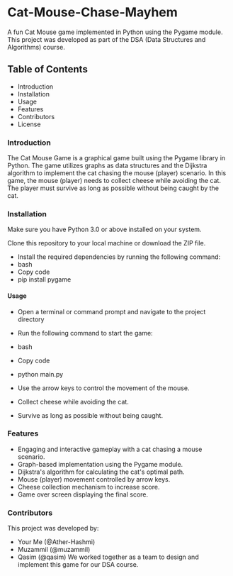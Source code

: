 # Cat-Mouse-Chase-Mayhem


A fun Cat Mouse game implemented in Python using the Pygame module. This project was developed as part of the DSA (Data Structures and Algorithms) course.

## Table of Contents
- Introduction
- Installation
- Usage
- Features
- Contributors
- License

### Introduction
The Cat Mouse Game is a graphical game built using the Pygame library in Python. The game utilizes graphs as data structures and the Dijkstra algorithm to implement the cat chasing the mouse (player) scenario. In this game, the mouse (player) needs to collect cheese while avoiding the cat. The player must survive as long as possible without being caught by the cat.

### Installation
Make sure you have Python 3.0 or above installed on your system.

Clone this repository to your local machine or download the ZIP file.

- Install the required dependencies by running the following command:
- bash
- Copy code
- pip install pygame
#### Usage
- Open a terminal or command prompt and navigate to the project directory
- Run the following command to start the game:
- bash
- Copy code
- python main.py
- Use the arrow keys to control the movement of the mouse.

- Collect cheese while avoiding the cat.
- Survive as long as possible without being caught.

### Features
- Engaging and interactive gameplay with a cat chasing a mouse scenario.
- Graph-based implementation using the Pygame module.
- Dijkstra's algorithm for calculating the cat's optimal path.
- Mouse (player) movement controlled by arrow keys.
- Cheese collection mechanism to increase score.
- Game over screen displaying the final score.

### Contributors
This project was developed by:
- Your Me (@Ather-Hashmi)
- Muzammil (@muzammil)
- Qasim (@qasim)
We worked together as a team to design and implement this game for our DSA course.
